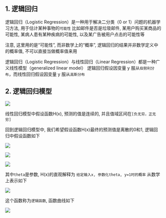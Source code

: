 ## 1. 逻辑回归
逻辑回归（Logistic Regression）是一种用于解决二分类（0 or 1）问题的机器学习方法, 用于估计某种事物的`可能性`
比如邮件是否是垃圾邮件, 某用户购买某商品的可能性, 某病人患有某种疾病的可能性, 以及某广告被用户点击的可能性等

注意, 这里用的是“可能性”, 而非数学上的“概率”, 逻辑回归的结果并非数学定义中的概率值, 不可以直接当做概率值来用

逻辑回归（Logistic Regression）与线性回归（Linear Regression）都是一种广义线性模型（generalized linear model）
逻辑回归假设因变量 y 服从`伯努利分布`，而线性回归假设因变量 y 服从`高斯分布`

## 2. 逻辑回归模型
![](https://camo.githubusercontent.com/a8e65f2dafbb4e6c4e3a9c61c748e49a78f964ad/687474703a2f2f696d672e626c6f672e6373646e2e6e65742f3230313630343138313930373331333131)

线性回归模型中假设函数H(x), 预测的值是连续的, 并且值域区间在`[负无穷，正无穷]`

回到逻辑回归模型中, 我们希望假设函数H(x)最终的预测值是离散的0和1, 逻辑回归中假设函数如下

![](http://52opencourse.com/?qa=blob&qa_blobid=10421873245604717587)

![](http://img.blog.csdn.net/20160409203810378)

![](http://img.blog.csdn.net/20160409203927593)

其中`theta`是参数, H(x)的直观解释为 `给定输入x, 参数化theta, y=1时的概率`
从数学上表示如下

![](http://img.blog.csdn.net/20131113203441312?watermark/2/text/aHR0cDovL2Jsb2cuY3Nkbi5uZXQvZG9uZ3Rpbmd6aGl6aQ==/font/5a6L5L2T/fontsize/400/fill/I0JBQkFCMA==/dissolve/70/gravity/SouthEast)

这个函数称为`逻辑函数`, 函数曲线如下

![](http://img.blog.csdn.net/20160409203837285)






